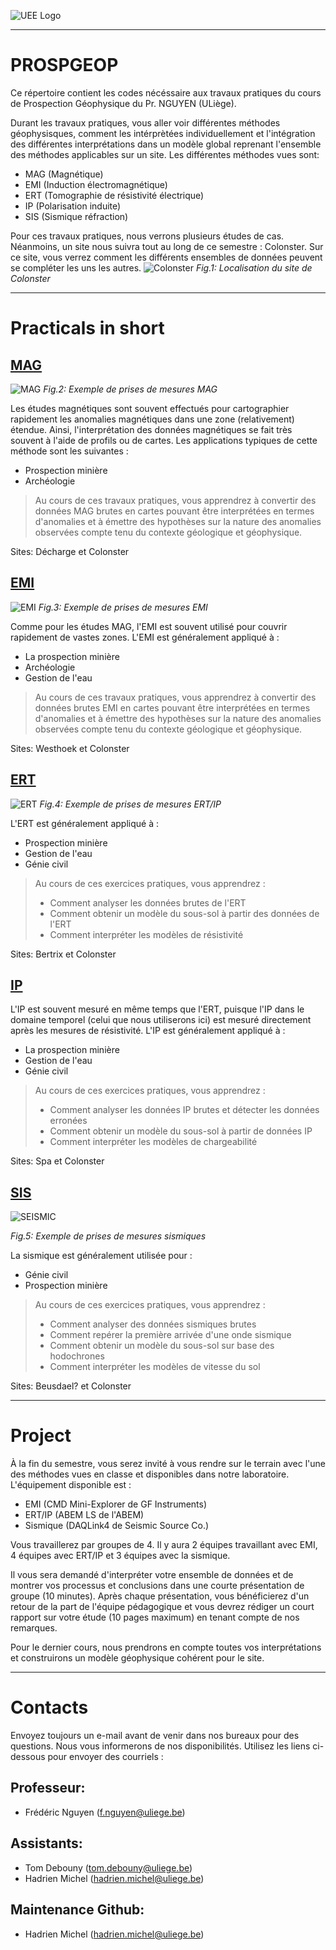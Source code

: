 ![UEE Logo](./pictures/UEE.png)

---
# PROSPGEOP
Ce répertoire contient les codes nécéssaire aux travaux pratiques du cours de Prospection Géophysique du Pr. NGUYEN (ULiège). 

Durant les travaux pratiques, vous aller voir différentes méthodes géophysisques, comment les intérprètées individuellement et l'intégration des différentes interprétations dans un modèle global reprenant l'ensemble des méthodes applicables sur un site. Les différentes méthodes vues sont:
- MAG (Magnétique)
- EMI (Induction électromagnétique)
- ERT (Tomographie de résistivité électrique)
- IP (Polarisation induite)
- SIS (Sismique réfraction)

Pour ces travaux pratiques, nous verrons plusieurs études de cas. Néanmoins, un site nous suivra tout au long de ce semestre : Colonster. Sur ce site, vous verrez comment les différents ensembles de données peuvent se compléter les uns les autres.
![Colonster](./pictures/MapLocation.png)
*Fig.1: Localisation du site de Colonster*

---
# Practicals in short
## [MAG](./EMI/README_EMI.md)
![MAG](./pictures/MAG_measurements.jpg)
*Fig.2: Exemple de prises de mesures MAG*

Les études magnétiques sont souvent effectués pour cartographier rapidement les anomalies magnétiques dans une zone (relativement) étendue. Ainsi, l'interprétation des données magnétiques se fait très souvent à l'aide de profils ou de cartes. Les applications typiques de cette méthode sont les suivantes :
- Prospection minière
- Archéologie

> Au cours de ces travaux pratiques, vous apprendrez à convertir des données MAG brutes en cartes pouvant être interprétées en termes d'anomalies et à émettre des hypothèses sur la nature des anomalies observées compte tenu du contexte géologique et géophysique.

Sites: Décharge et Colonster

## [EMI](./EMI/README_EMI.md)
![EMI](./pictures/EMI_measurements.jpg)
*Fig.3: Exemple de prises de mesures EMI*

Comme pour les études MAG, l'EMI est souvent utilisé pour couvrir rapidement de vastes zones. L'EMI est généralement appliqué à : 
- La prospection minière
- Archéologie
- Gestion de l'eau

> Au cours de ces travaux pratiques, vous apprendrez à convertir des données brutes EMI en cartes pouvant être interprétées en termes d'anomalies et à émettre des hypothèses sur la nature des anomalies observées compte tenu du contexte géologique et géophysique.

Sites: Westhoek et Colonster

## [ERT](./ERT/README_ERTIP.md)
![ERT](./pictures/ERT_measurements.jpg)
*Fig.4: Exemple de prises de mesures ERT/IP*

L'ERT est généralement appliqué à :
- Prospection minière
- Gestion de l'eau
- Génie civil

> Au cours de ces exercices pratiques, vous apprendrez :
> - Comment analyser les données brutes de l'ERT
> - Comment obtenir un modèle du sous-sol à partir des données de l'ERT
> - Comment interpréter les modèles de résistivité

Sites: Bertrix et Colonster

## [IP](./ERT/README_ERTIP.md)
L'IP est souvent mesuré en même temps que l'ERT, puisque l'IP dans le domaine temporel (celui que nous utiliserons ici) est mesuré directement après les mesures de résistivité.
L'IP est généralement appliqué à :
- La prospection minière
- Gestion de l'eau
- Génie civil

> Au cours de ces exercices pratiques, vous apprendrez :
> - Comment analyser les données IP brutes et détecter les données erronées
> - Comment obtenir un modèle du sous-sol à partir de données IP
> - Comment interpréter les modèles de chargeabilité

Sites: Spa et Colonster

## [SIS](./Seismic/README_SIS.md)
![SEISMIC](./pictures/SIS_measurements_Fred.gif)

*Fig.5: Exemple de prises de mesures sismiques*

La sismique est généralement utilisée pour :
- Génie civil
- Prospection minière

> Au cours de ces exercices pratiques, vous apprendrez :
> - Comment analyser des données sismiques brutes
> - Comment repérer la première arrivée d'une onde sismique
> - Comment obtenir un modèle du sous-sol sur base des hodochrones
> - Comment interpréter les modèles de vitesse du sol

Sites: Beusdael? et Colonster

---
# Project
À la fin du semestre, vous serez invité à vous rendre sur le terrain avec l'une des méthodes vues en classe et disponibles dans notre laboratoire. L'équipement disponible est :
- EMI (CMD Mini-Explorer de GF Instruments)
- ERT/IP (ABEM LS de l'ABEM)
- Sismique (DAQLink4 de Seismic Source Co.)

Vous travaillerez par groupes de 4. Il y aura 2 équipes travaillant avec EMI, 4 équipes avec ERT/IP et 3 équipes avec la sismique.

Il vous sera demandé d'interpréter votre ensemble de données et de montrer vos processus et conclusions dans une courte présentation de groupe (10 minutes). Après chaque présentation, vous bénéficierez d'un retour de la part de l'équipe pédagogique et vous devrez rédiger un court rapport sur votre étude (10 pages maximum) en tenant compte de nos remarques.

Pour le dernier cours, nous prendrons en compte toutes vos interprétations et construirons un modèle géophysique cohérent pour le site.

---
# Contacts
Envoyez toujours un e-mail avant de venir dans nos bureaux pour des questions. Nous vous informerons de nos disponibilités. Utilisez les liens ci-dessous pour envoyer des courriels :
## Professeur: 
- Frédéric Nguyen ([f.nguyen@uliege.be](mailto:f.nguyen@uliege.be?subject=[GEOL0021-7]%20Github%20repository))
## Assistants:
- Tom Debouny ([tom.debouny@uliege.be](mailto:tom.debouny@uliege.be?subject=[GEOL0021-7]%20Github%20repository))
- Hadrien Michel ([hadrien.michel@uliege.be](mailto:hadrien.michel@uliege.be?subject=[GEOL0021-7]%20Github%20repository))
## Maintenance Github:
- Hadrien Michel ([hadrien.michel@uliege.be](mailto:hadrien.michel@uliege.be?subject=[GEOL0021-7]%20Github%20repository%20maintenance))